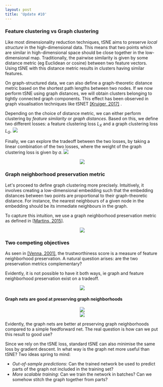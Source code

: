 ```yaml
---
layout: post
title: 'Update #10'
---
```

### Feature clustering vs Graph clustering
Like most dimensionality reduction techniques, tSNE aims to preserve _local structure_ in the high-dimensional data. This means that two points which are similar in high-dimensional space should be close together in the low-dimensional map. Traditionally, the pairwise similarity is given by some distance metric (eg Euclidean or cosine) between two feature vectors. Using tSNE with this distance metric results in clusters having similar features. 

On graph-structured data, we can also define a graph-theoretic distance metric based on the shortest path lengths between two nodes. If we now perform tSNE using graph distances, we will obtain clusters belonging to tightly connected graph components. This effect has been observed in graph visualisation techniques like tSNET [[Kruiger, 2017]](https://onlinelibrary.wiley.com/doi/abs/10.1111/cgf.13187) . 

Depending on the choice of distance metric, we can either perform clustering by _feature similarity_ or _graph distances_. Based on this, we define two different losses: a feature clustering loss _L<sub>X</sub>_ and a graph clustering loss _L<sub>G</sub>_.
<img src="{{ site.baseurl }}/public/update_10/eq1.png">

Finally, we can explore the tradeoff between the two losses, by taking a linear combination of the two losses, where the weight of the graph clustering loss is given by _a_. 
<img src="{{ site.baseurl }}/public/update_10/eq2.png">

<center>
<img src="{{ site.baseurl }}/public/update_10/two_plots.png">
</center>

### Graph neighborhood preservation metric
Let's proceed to define graph clustering more precisely. Intuitively, it involves creating a low-dimensional embedding such that the embedding distances between two points are proportional to their graph-theoretic distance. For instance, the nearest neighbours of a given node in the embedding should be its immediate neighbours in the graph. 
 
To capture this intuition, we use a graph neighborhood preservation metric as defined in [[Martins, 2015]](https://pdfs.semanticscholar.org/2f4f/00898bbf62bdc48c293b77011c0220029063.pdf).

<center>
<img src="{{ site.baseurl }}/public/update_10/graph_neighborhood.png">
</center>

### Two competing objectives
As seen in [[Venna, 2001]](https://link.springer.com/chapter/10.1007/3-540-44668-0_68), the trustworthiness score is a measure of feature neighborhood preservation. A natural question arises: are the two preservation metrics complementary? 

Evidently, it is not possible to have it both ways, ie graph and feature neighborhood preservation exist on a tradeoff.

<center>
<img src="{{ site.baseurl }}/public/update_10/tsne.png">
</center>

#### Graph nets are good at preserving graph neighborhoods
<center>
<img src="{{ site.baseurl }}/public/update_10/four_plots.png">
</center>

<center>
<img src="{{ site.baseurl }}/public/update_10/full.png">
</center>

Evidently, the graph nets are better at preserving graph neighborhoods compared to a simple feedforward net. The real question is how can we put this result to good use? 

Since we rely on the tSNE loss, standard tSNE can also minimise the same loss by gradient descent. In what way is the graph net more useful than tSNE? Two ideas spring to mind:
* _Out-of-sample predictions_: Can the trained network be used to predict parts of the graph not included in the training set?
* _More scalable training_: Can we train the network in batches? Can we somehow stitch the graph together from parts?
